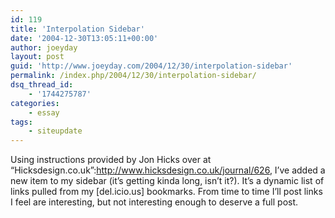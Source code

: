 ```yaml
---
id: 119
title: 'Interpolation Sidebar'
date: '2004-12-30T13:05:11+00:00'
author: joeyday
layout: post
guid: 'http://www.joeyday.com/2004/12/30/interpolation-sidebar'
permalink: /index.php/2004/12/30/interpolation-sidebar/
dsq_thread_id:
    - '1744275787'
categories:
    - essay
tags:
    - siteupdate
---
```


Using instructions provided by Jon Hicks over at “Hicksdesign.co.uk”:http://www.hicksdesign.co.uk/journal/626, I’ve added a new item to my sidebar (it’s getting kinda long, isn’t it?). It’s a dynamic list of links pulled from my \[del.icio.us\] bookmarks. From time to time I’ll post links I feel are interesting, but not interesting enough to deserve a full post.